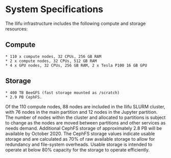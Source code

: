 # System Specifications

The Ilifu infrastructure includes the following compute and storage resources:

## Compute
    * 110 x compute nodes, 32 CPUs, 256 GB RAM
    * 2 x compute nodes, 32 CPUs, 512 GB RAM
    * 4 x GPU nodes, 32 CPUs, 256 GB RAM, 2 x Tesla P100 16 GB GPU

## Storage
    * 400 TB BeeGFS (fast storage mounted as /scratch)
    * 2.9 PB CephFS.


Of the 110 compute nodes, 88 nodes are included in the Ilifu SLURM cluster, with 76 nodes in the main partition and 12 nodes in the Jupyter partition. The number of nodes within the cluster and allocated to partitions is subject to change as the nodes are moved between partitions and other services as needs demand. Additional CephFS storage of approximately 2.8 PB will be available by October 2020. The CephFS storage values indicate usable storage and are calculated as 70% of raw available storage to allow for redundancy and file-system overheads. Usable storage is intended to operate at below 80% capacity for the storage to operate efficiently.